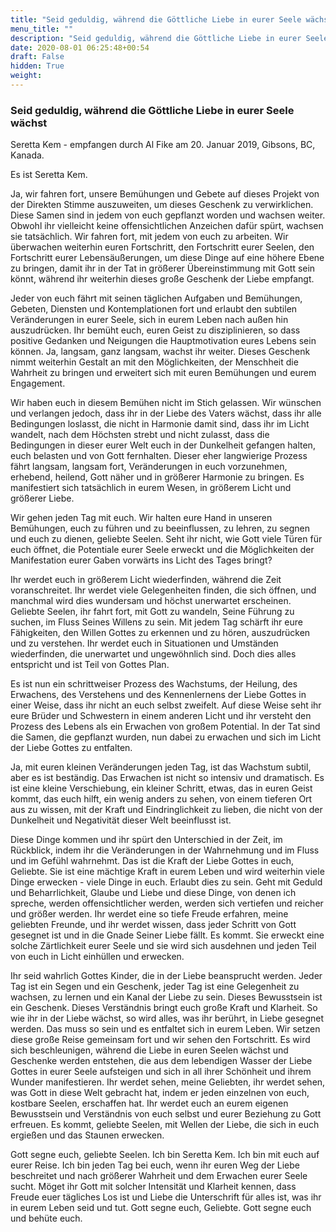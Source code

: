 ```yaml
---
title: "Seid geduldig, während die Göttliche Liebe in eurer Seele wächst"
menu_title: ""
description: "Seid geduldig, während die Göttliche Liebe in eurer Seele wächst"
date: 2020-08-01 06:25:48+00:54
draft: False
hidden: True
weight:
---
```

### Seid geduldig, während die Göttliche Liebe in eurer Seele wächst

Seretta Kem - empfangen durch Al Fike am 20. Januar 2019, Gibsons, BC, Kanada.

Es ist Seretta Kem.

Ja, wir fahren fort, unsere Bemühungen und Gebete auf dieses Projekt von der Direkten Stimme auszuweiten, um dieses Geschenk zu verwirklichen. Diese Samen sind in jedem von euch gepflanzt worden und wachsen weiter. Obwohl ihr vielleicht keine offensichtlichen Anzeichen dafür spürt, wachsen sie tatsächlich. Wir fahren fort, mit jedem von euch zu arbeiten. Wir überwachen weiterhin euren Fortschritt, den Fortschritt eurer Seelen, den Fortschritt eurer Lebensäußerungen, um diese Dinge auf eine höhere Ebene zu bringen, damit ihr in der Tat in größerer Übereinstimmung mit Gott sein könnt, während ihr weiterhin dieses große Geschenk der Liebe empfangt.

Jeder von euch fährt mit seinen täglichen Aufgaben und Bemühungen, Gebeten, Diensten und Kontemplationen fort und erlaubt den subtilen Veränderungen in eurer Seele, sich in eurem Leben nach außen hin auszudrücken. Ihr bemüht euch, euren Geist zu disziplinieren, so dass positive Gedanken und Neigungen die Hauptmotivation eures Lebens sein können. Ja, langsam, ganz langsam, wachst ihr weiter. Dieses Geschenk nimmt weiterhin Gestalt an mit den Möglichkeiten, der Menschheit die Wahrheit zu bringen und erweitert sich mit euren Bemühungen und eurem Engagement.

Wir haben euch in diesem Bemühen nicht im Stich gelassen. Wir wünschen und verlangen jedoch, dass ihr in der Liebe des Vaters wächst, dass ihr alle Bedingungen loslasst, die nicht in Harmonie damit sind, dass ihr im Licht wandelt, nach dem Höchsten strebt und nicht zulasst, dass die Bedingungen in dieser eurer Welt euch in der Dunkelheit gefangen halten, euch belasten und von Gott fernhalten. Dieser eher langwierige Prozess fährt langsam, langsam fort, Veränderungen in euch vorzunehmen, erhebend, heilend, Gott näher und in größerer Harmonie zu bringen. Es manifestiert sich tatsächlich in eurem Wesen, in größerem Licht und größerer Liebe.

Wir gehen jeden Tag mit euch. Wir halten eure Hand in unseren Bemühungen, euch zu führen und zu beeinflussen, zu lehren, zu segnen und euch zu dienen, geliebte Seelen. Seht ihr nicht, wie Gott viele Türen für euch öffnet, die Potentiale eurer Seele erweckt und die Möglichkeiten der Manifestation eurer Gaben vorwärts ins Licht des Tages bringt?

Ihr werdet euch in größerem Licht wiederfinden, während die Zeit voranschreitet. Ihr werdet viele Gelegenheiten finden, die sich öffnen, und manchmal wird dies wundersam und höchst unerwartet erscheinen. Geliebte Seelen, ihr fahrt fort, mit Gott zu wandeln, Seine Führung zu suchen, im Fluss Seines Willens zu sein. Mit jedem Tag schärft ihr eure Fähigkeiten, den Willen Gottes zu erkennen und zu hören, auszudrücken und zu verstehen. Ihr werdet euch in Situationen und Umständen wiederfinden, die unerwartet und ungewöhnlich sind. Doch dies alles entspricht und ist Teil von Gottes Plan.

Es ist nun ein schrittweiser Prozess des Wachstums, der Heilung, des Erwachens, des Verstehens und des Kennenlernens der Liebe Gottes in einer Weise, dass ihr nicht an euch selbst zweifelt. Auf diese Weise seht ihr eure Brüder und Schwestern in einem anderen Licht und ihr versteht den Prozess des Lebens als ein Erwachen von großem Potential. In der Tat sind die Samen, die gepflanzt wurden, nun dabei zu erwachen und sich im Licht der Liebe Gottes zu entfalten.

Ja, mit euren kleinen Veränderungen jeden Tag, ist das Wachstum subtil, aber es ist beständig. Das Erwachen ist nicht so intensiv und dramatisch. Es ist eine kleine Verschiebung, ein kleiner Schritt, etwas, das in euren Geist kommt, das euch hilft, ein wenig anders zu sehen, von einem tieferen Ort aus zu wissen, mit der Kraft und Eindringlichkeit zu lieben, die nicht von der Dunkelheit und Negativität dieser Welt beeinflusst ist.

Diese Dinge kommen und ihr spürt den Unterschied in der Zeit, im Rückblick, indem ihr die Veränderungen in der Wahrnehmung und im Fluss und im Gefühl wahrnehmt. Das ist die Kraft der Liebe Gottes in euch, Geliebte. Sie ist eine mächtige Kraft in eurem Leben und wird weiterhin viele Dinge erwecken - viele Dinge in euch. Erlaubt dies zu sein. Geht mit Geduld und Beharrlichkeit, Glaube und Liebe und diese Dinge, von denen ich spreche, werden offensichtlicher werden, werden sich vertiefen und reicher und größer werden. Ihr werdet eine so tiefe Freude erfahren, meine geliebten Freunde, und ihr werdet wissen, dass jeder Schritt von Gott gesegnet ist und in die Gnade Seiner Liebe fällt. Es kommt. Sie erweckt eine solche Zärtlichkeit eurer Seele und sie wird sich ausdehnen und jeden Teil von euch in Licht einhüllen und erwecken.

Ihr seid wahrlich Gottes Kinder, die in der Liebe beansprucht werden. Jeder Tag ist ein Segen und ein Geschenk, jeder Tag ist eine Gelegenheit zu wachsen, zu lernen und ein Kanal der Liebe zu sein. Dieses Bewusstsein ist ein Geschenk. Dieses Verständnis bringt euch große Kraft und Klarheit. So wie ihr in der Liebe wächst, so wird alles, was ihr berührt, in Liebe gesegnet werden. Das muss so sein und es entfaltet sich in eurem Leben. Wir setzen diese große Reise gemeinsam fort und wir sehen den Fortschritt. Es wird sich beschleunigen, während die Liebe in euren Seelen wächst und Geschenke werden entstehen, die aus dem lebendigen Wasser der Liebe Gottes in eurer Seele aufsteigen und sich in all ihrer Schönheit und ihrem Wunder manifestieren. Ihr werdet sehen, meine Geliebten, ihr werdet sehen, was Gott in diese Welt gebracht hat, indem er jeden einzelnen von euch, kostbare Seelen, erschaffen hat. Ihr werdet euch an eurem eigenen Bewusstsein und Verständnis von euch selbst und eurer Beziehung zu Gott erfreuen. Es kommt, geliebte Seelen, mit Wellen der Liebe, die sich in euch ergießen und das Staunen erwecken.

Gott segne euch, geliebte Seelen. Ich bin Seretta Kem. Ich bin mit euch auf eurer Reise. Ich bin jeden Tag bei euch, wenn ihr euren Weg der Liebe beschreitet und nach größerer Wahrheit und dem Erwachen eurer Seele sucht. Möget ihr Gott mit solcher Intensität und Klarheit kennen, dass Freude euer tägliches Los ist und Liebe die Unterschrift für alles ist, was ihr in eurem Leben seid und tut. Gott segne euch, Geliebte. Gott segne euch und behüte euch.
